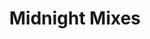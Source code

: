 ---
layout: post
title: "Midnight Mixes"
image: https://i3.lensdump.com/i/T4L9gH.png
model_count: 3
---
